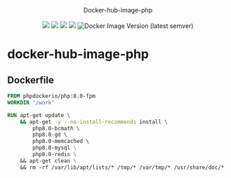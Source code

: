 <p align = "center">
Docker-hub-image-php
<br><br>
<img src="https://img.shields.io/docker/cloud/automated/lip8up/php?style=flat-square">
<img src="https://img.shields.io/docker/cloud/build/lip8up/php?style=flat-square">
<img src="https://img.shields.io/docker/pulls/lip8up/php.svg?style=flat-square">
<img src="https://img.shields.io/docker/v/lip8up/php?sort=date&style=flat-square">
<img alt="Docker Image Version (latest semver)" src="https://img.shields.io/docker/v/lip8up/php?sort=semver&style=flat-square">
</p>

# docker-hub-image-php

## Dockerfile

```Dockerfile
FROM phpdockerio/php:8.0-fpm
WORKDIR "/work"

RUN apt-get update \
    && apt-get -y --no-install-recommends install \
        php8.0-bcmath \ 
        php8.0-gd \ 
        php8.0-memcached \ 
        php8.0-mysql \
        php8.0-redis \
    && apt-get clean \
    && rm -rf /var/lib/apt/lists/* /tmp/* /var/tmp/* /usr/share/doc/*
```
